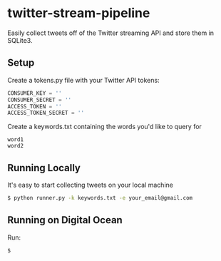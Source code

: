 twitter-stream-pipeline
======================

Easily collect tweets off of the Twitter streaming API and store them in SQLite3. 

Setup
-----
Create a tokens.py file with your Twitter API tokens:
```python
CONSUMER_KEY = ''
CONSUMER_SECRET = ''
ACCESS_TOKEN = ''
ACCESS_TOKEN_SECRET = ''
```

Create a keywords.txt containing the words you'd like to query for
```
word1
word2
```

Running Locally
---------------

It's easy to start collecting tweets on your local machine
```bash
$ python runner.py -k keywords.txt -e your_email@gmail.com
```


Running on Digital Ocean
------------------------



Run:
```bash
$ 
```

